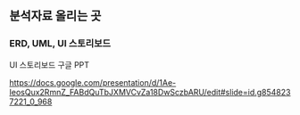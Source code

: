 ## 분석자료 올리는 곳

### ERD, UML, UI 스토리보드 
UI 스토리보드 구글 PPT

https://docs.google.com/presentation/d/1Ae-IeosQux2RmnZ_FABdQuTbJXMVCvZa18DwSczbARU/edit#slide=id.g8548237221_0_968
